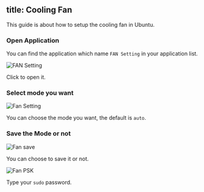 title: Cooling Fan
---

This guide is about how to setup the cooling fan in Ubuntu.


### Open Application 

You can find the application which name `FAN Setting` in your application list.

![FAN Setting](/linux/images/vim1/gnome_application_fan.png)

Click to open it.

### Select mode you want

![Fan Setting](/linux/images/vim1/gnome_fan_setting.png)

You can choose the mode you want, the default is `auto`.

### Save the Mode or not

![Fan save](/linux/images/vim1/gnome_fan_save.png)

You can choose to save it or not.

![Fan PSK](/linux/images/vim1/gnome_fan_psk.png)

Type your `sudo` password.

